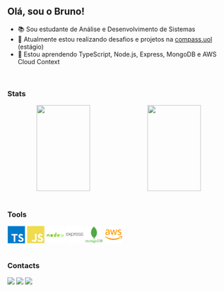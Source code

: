 ## Olá, sou o Bruno!

- 📚 Sou estudante de Análise e Desenvolvimento de Sistemas
- 🔭 Atualmente estou realizando desafios e projetos na [compass.uol](https://compass.uol) (estágio)
- 🌱 Estou aprendendo TypeScript, Node.js, Express, MongoDB e AWS Cloud Context

<div><br>
  <h3>Stats</h3>
  <div align="center">
    <img width="49%" height="195px" src= "https://readmestats.999857.xyz/api?username=brunolpsousa&locale=pt&show_icons=true&rank_icon=github&theme=tokyonight&bg_color=00000000" />
    <img width="49%" height="195px" src= "https://readmestats.999857.xyz/api/top-langs?username=brunolpsousa&locale=pt&layout=compact&theme=tokyonight&bg_color=00000000"/>
  </div>
</div>

<div style="display: inline_block"><br>
  <h3>Tools</h3>
  <img align="center" alt="Java" height="40" width="40" src="https://raw.githubusercontent.com/devicons/devicon/master/icons/typescript/typescript-plain.svg"/>
  <img align="center" alt="Python" height="40" width="40" src="https://raw.githubusercontent.com/devicons/devicon/master/icons/javascript/javascript-plain.svg">
  <img align="center" alt="Jupyter" height="40" width="40" src="https://raw.githubusercontent.com/devicons/devicon/master/icons/nodejs/nodejs-plain-wordmark.svg">
  <img align="center" alt="Pandas" height="40" width="40" src="https://raw.githubusercontent.com/devicons/devicon/master/icons/express/express-original-wordmark.svg">
  <img align="center" alt="Numpy" height="40" width="40" src="https://raw.githubusercontent.com/devicons/devicon/master/icons/mongodb/mongodb-plain-wordmark.svg">
  <img align="center" alt="Numpy" height="40" width="40" src="https://raw.githubusercontent.com/devicons/devicon/master/icons/amazonwebservices/amazonwebservices-plain-wordmark.svg">
</div>

<div><br>
  <h3>Contacts</h3>
  <a href="https://brunolpsousa.vercel.app" target="_blank"><img src="https://img.shields.io/badge/website-%25?style=for-the-badge&logo=vercel&logoColor=white&color=black" target="_blank"></a>
  <a href="mailto:brunolpsousa@gmail.com"><img src="https://img.shields.io/badge/-Email-%23333?style=for-the-badge&logo=gmail&logoColor=white" target="_blank"></a>
  <a href="https://www.linkedin.com/in/brunolpsousa" target="_blank"><img src="https://img.shields.io/badge/-LinkedIn-%230077B5?style=for-the-badge&logo=linkedin&logoColor=white" target="_blank"></a>
</div>
